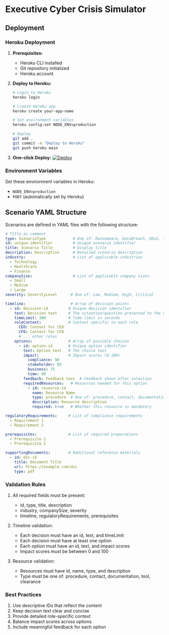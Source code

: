# Executive Cyber Crisis Simulator

## Deployment

### Heroku Deployment

1. **Prerequisites:**
   - Heroku CLI installed
   - Git repository initialized
   - Heroku account

2. **Deploy to Heroku:**
   ```bash
   # Login to Heroku
   heroku login
   
   # Create Heroku app
   heroku create your-app-name
   
   # Set environment variables
   heroku config:set NODE_ENV=production
   
   # Deploy
   git add .
   git commit -m "Deploy to Heroku"
   git push heroku main
   ```

3. **One-click Deploy:**
   [![Deploy](https://www.herokucdn.com/deploy/button.svg)](https://heroku.com/deploy)

### Environment Variables

Set these environment variables in Heroku:
- `NODE_ENV=production`
- `PORT` (automatically set by Heroku)

## Scenario YAML Structure

Scenarios are defined in YAML files with the following structure:

```yaml
# Title as comment
type: ScenarioType            # One of: Ransomware, DataBreach, DDoS, InsiderThreat, FinancialFraud
id: unique-identifier         # Unique scenario identifier
title: Scenario Title         # Display title
description: Description      # Detailed scenario description
industry:                     # List of applicable industries
  - Technology
  - Healthcare
  - Finance
companySize:                  # List of applicable company sizes
  - Small
  - Medium
  - Large
severity: SeverityLevel      # One of: Low, Medium, High, Critical

timeline:                    # Array of decision points
  - id: decision-id         # Unique decision identifier
    text: Decision text     # The situation/question presented to the user
    timeLimit: 300          # Time limit in seconds
    roleContext:            # Context specific to each role
      CEO: Context for CEO
      CFO: Context for CFO
      # ... other roles
    options:                # Array of possible choices
      - id: option-id       # Unique option identifier
        text: Option text   # The choice text
        impact:             # Impact scores (0-100)
          compliance: 90
          stakeholder: 85
          business: 75
          time: 80
        feedback: Feedback text  # Feedback shown after selection
        requiredResources:   # Resources needed for this option
          - id: resource-id
            name: Resource Name
            type: procedure  # One of: procedure, contact, documentation, tool, clearance
            description: Resource description
            required: true   # Whether this resource is mandatory

regulatoryRequirements:     # List of compliance requirements
  - Requirement 1
  - Requirement 2

prerequisites:              # List of required preparations
  - Prerequisite 1
  - Prerequisite 2

supportingDocuments:        # Additional reference materials
  - id: doc-id
    title: Document Title
    url: https://example.com/doc
    type: pdf
```

### Validation Rules

1. All required fields must be present:
   - id, type, title, description
   - industry, companySize, severity
   - timeline, regulatoryRequirements, prerequisites

2. Timeline validation:
   - Each decision must have an id, text, and timeLimit
   - Each decision must have at least one option
   - Each option must have an id, text, and impact scores
   - Impact scores must be between 0 and 100

3. Resource validation:
   - Resources must have id, name, type, and description
   - Type must be one of: procedure, contact, documentation, tool, clearance

### Best Practices

1. Use descriptive IDs that reflect the content
2. Keep decision text clear and concise
3. Provide detailed role-specific context
4. Balance impact scores across options
5. Include meaningful feedback for each option
